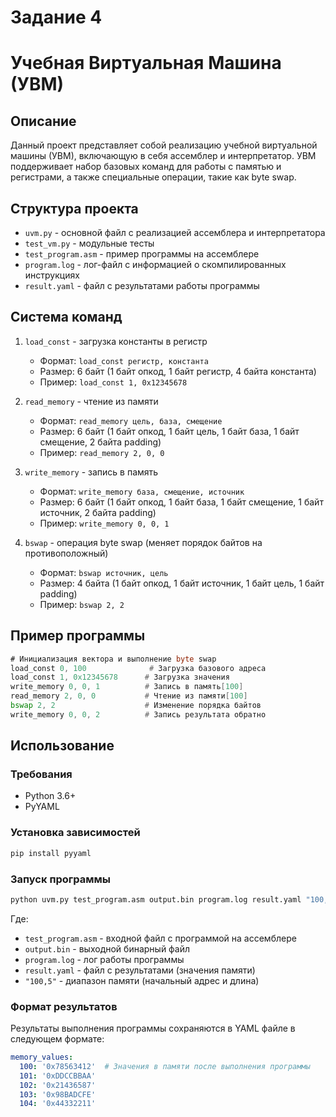 # Задание 4

# Учебная Виртуальная Машина (УВМ)

## Описание
Данный проект представляет собой реализацию учебной виртуальной машины (УВМ), включающую в себя ассемблер и интерпретатор. УВМ поддерживает набор базовых команд для работы с памятью и регистрами, а также специальные операции, такие как byte swap.

## Структура проекта
- `uvm.py` - основной файл с реализацией ассемблера и интерпретатора
- `test_vm.py` - модульные тесты
- `test_program.asm` - пример программы на ассемблере
- `program.log` - лог-файл с информацией о скомпилированных инструкциях
- `result.yaml` - файл с результатами работы программы

## Система команд
1. `load_const` - загрузка константы в регистр
   - Формат: `load_const регистр, константа`
   - Размер: 6 байт (1 байт опкод, 1 байт регистр, 4 байта константа)
   - Пример: `load_const 1, 0x12345678`

2. `read_memory` - чтение из памяти
   - Формат: `read_memory цель, база, смещение`
   - Размер: 6 байт (1 байт опкод, 1 байт цель, 1 байт база, 1 байт смещение, 2 байта padding)
   - Пример: `read_memory 2, 0, 0`

3. `write_memory` - запись в память
   - Формат: `write_memory база, смещение, источник`
   - Размер: 6 байт (1 байт опкод, 1 байт база, 1 байт смещение, 1 байт источник, 2 байта padding)
   - Пример: `write_memory 0, 0, 1`

4. `bswap` - операция byte swap (меняет порядок байтов на противоположный)
   - Формат: `bswap источник, цель`
   - Размер: 4 байта (1 байт опкод, 1 байт источник, 1 байт цель, 1 байт padding)
   - Пример: `bswap 2, 2`

## Пример программы
```asm
# Инициализация вектора и выполнение byte swap
load_const 0, 100              # Загрузка базового адреса
load_const 1, 0x12345678      # Загрузка значения
write_memory 0, 0, 1          # Запись в память[100]
read_memory 2, 0, 0           # Чтение из памяти[100]
bswap 2, 2                    # Изменение порядка байтов
write_memory 0, 0, 2          # Запись результата обратно
```

## Использование

### Требования
- Python 3.6+
- PyYAML

### Установка зависимостей
```bash
pip install pyyaml
```

### Запуск программы
```bash
python uvm.py test_program.asm output.bin program.log result.yaml "100,5"
```

Где:
- `test_program.asm` - входной файл с программой на ассемблере
- `output.bin` - выходной бинарный файл
- `program.log` - лог работы программы
- `result.yaml` - файл с результатами (значения памяти)
- `"100,5"` - диапазон памяти (начальный адрес и длина)

### Формат результатов
Результаты выполнения программы сохраняются в YAML файле в следующем формате:
```yaml
memory_values:
  100: '0x78563412'  # Значения в памяти после выполнения программы
  101: '0xDDCCBBAA'
  102: '0x21436587'
  103: '0x98BADCFE'
  104: '0x44332211'